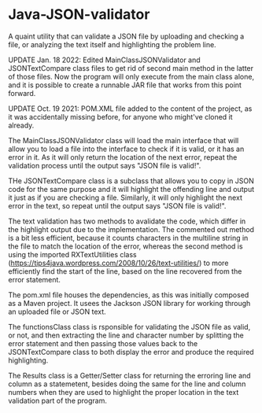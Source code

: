 # Java-JSON-validator
A quaint utility that can validate a JSON file by uploading and checking a file, or analyzing the text itself and highlighting the problem line.

UPDATE Jan. 18 2022: Edited MainClassJSONValidator and JSONTextCompare class files to get rid of second main method in the latter of those files. Now the program will only execute from the main class alone, and it is possible to create a runnable JAR file that works from this point forward.

UPDATE Oct. 19 2021: POM.XML file added to the content of the project, as it was accidentally missing before, for anyone who might've cloned it already.

The MainClassJSONValidator class will load the main interface that will allow you to load a file into the interface to check if it is valid, or it has an error in it. As it will only return the location of the next error, repeat the validation process until the output says "JSON file is valid!".

THe JSONTextCompare class is a subclass that allows you to copy in JSON code for the same purpose and it will highlight the offending line and output it just as if you are checking a file. Similarly, it will only highlight the next error in the text, so repeat until the output says "JSON file is valid!".

The text validation has two methods to avalidate the code, which differ in the highlight output due to the implementation. The commented out method is a bit less efficient, because it counts characters in the multiline string in the file to match the location of the error, whereas the second method is using the imported RXTextUtilities class (https://tips4java.wordpress.com/2008/10/26/text-utilities/) to more efficiently find the start of the line, based on the line recovered from the error statement.

The pom.xml file houses the dependencies, as this was initially composed as a Maven project. It usees the Jackson JSON library for working through an uploaded file or JSON text.

The functionsClass class is rsponsible for validating the JSON file as valid, or not, and then extracting the line and character number by splitting the error statement and then passing those values back to the JSONTextCompare class to both display the error and produce the required highlighting.

The Results class is a Getter/Setter class for returning the erroring line and column as a statemetent, besides doing the same for the line and column numbers when they are used to highlight the proper location in the text validation part of the program.
